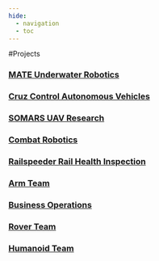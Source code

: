```yaml
---
hide:
  - navigation
  - toc
---
```


#Projects

### [MATE Underwater Robotics](mate)

### [Cruz Control Autonomous Vehicles](cruzcontrol)

### [SOMARS UAV Research](somars)

### [Combat Robotics](combatrobotics)

### [Railspeeder Rail Health Inspection](railspeeder)

### [Arm Team](armteam)

### [Business Operations](business)

### [Rover Team](rover)

### [Humanoid Team](humanoid)
